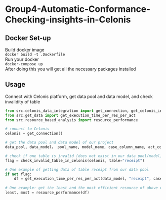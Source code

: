 # Group4-Automatic-Conformance-Checking-insights-in-Celonis
## Docker Set-up
Build docker image  
`docker build -t .Dockerfile`   
Run your docker  
`docker-compose up`  
After doing this you will get all the necessary packages installed
## Usage

Connect with Celonis platform, get data pool and data model, and check invalidity of table
```python
from src.celonis_data_integration import get_connection, get_celonis_info, check_invalid_table_in_celonis
from src.get_data import get_execution_time_per_res_per_act
from src.resource_based_analysis import resource_performance

# connect to Celonis
celonis = get_connection()

# get the data pool and data model of our project
data_pool, data_model， pool_name, model_name, case_column_name, act_column_name, time_column_name, res_column_name = get_celonis_info(celonis=celonis)

# check if one table is invalid (does not exist in our data pool/model)
flag = check_invalid_table_in_celonis(celonis, table="receipt")

# One example of getting data of table receipt from our data pool
if not flag:
    df = get_execution_time_per_res_per_act(data_model, "receipt", case_column_name, act_column_name, res_column_name, time_column_name)
    
# One example: get the least and the most efficient resource of above data
least, most = resource_performance(df)

```
